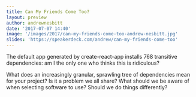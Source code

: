 ```yaml
---
title: Can My Friends Come Too?
layout: preview
author: andrewnesbitt
date: '2017-07-07 14:40'
image: '/images/2017/can-my-friends-come-too-andrew-nesbitt.jpg'
slides: 'https://speakerdeck.com/andrew/can-my-friends-come-too'
---
```


The default app generated by create-react-app installs 768 transitive dependencies: am I the only one who thinks this is ridiculous?

What does an increasingly granular, sprawling tree of dependencies mean for your project? Is it a problem we all share? What should we be aware of when selecting software to use? Should we do things differently?
